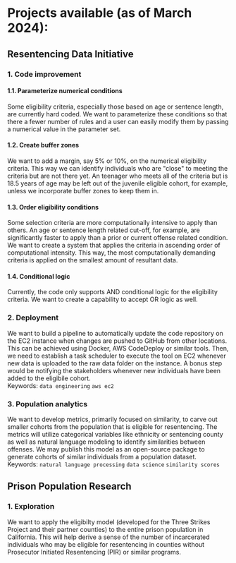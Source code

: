 # Projects available (as of March 2024): 

## Resentencing Data Initiative

### 1. Code improvement 
#### 1.1. Parameterize numerical conditions 
Some eligibility criteria, especially those based on age or sentence length, are currently hard coded. We want to parameterize these conditions so that there a fewer number of rules and a user can easily modify them by passing a numerical value in the parameter set. 
#### 1.2. Create buffer zones 
We want to add a margin, say 5% or 10%, on the numerical eligibility criteria. This way we can identify individuals who are "close" to meeting the criteria but are not there yet. An teenager who meets all of the criteria but is 18.5 years of age may be left out of the juvenile eligible cohort, for example, unless we incorporate buffer zones to keep them in. 
#### 1.3. Order eligibility conditions 
Some selection criteria are more computationally intensive to apply than others. An age or sentence length related cut-off, for example, are significantly faster to apply than a prior or current offense related condition. We want to create a system that applies the criteria in ascending order of computational intensity. This way, the most computationally demanding criteria is applied on the smallest amount of resultant data. 
#### 1.4. Conditional logic 
Currently, the code only supports AND conditional logic for the eligibility criteria. We want to create a capability to accept OR logic as well. 

### 2. Deployment 
We want to build a pipeline to automatically update the code repository on the EC2 instance when changes are pushed to GitHub from other locations. This can be achieved using Docker, AWS CodeDeploy or similar tools. Then, we need to establish a task scheduler to execute the tool on EC2 whenever new data is uploaded to the raw data folder on the instance. A bonus step would be notifying the stakeholders whenever new individuals have been added to the eligibile cohort.<br> 
Keywords: `data engineering` `aws ec2`

### 3. Population analytics
We want to develop metrics, primarily focused on similarity, to carve out smaller cohorts from the population that is eligible for resentencing. The metrics will utilize categorical variables like ethnicity or sentencing county as well as natural language modeling to identify similarities between offenses. We may publish this model as an open-source package to generate cohorts of similar individuals from a population dataset.<br> 
Keywords: `natural language processing` `data science` `similarity scores`

## Prison Population Research 

### 1. Exploration 
We want to apply the eligibilty model (developed for the Three Strikes Project and their partner counties) to the entire prison population in California. This will help derive a sense of the number of incarcerated individuals who may be eligible for resentencing in counties without Prosecutor Initiated Resentencing (PIR) or similar programs. 

